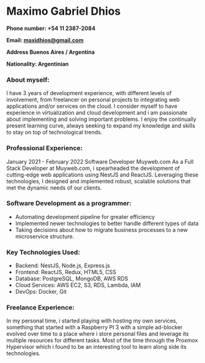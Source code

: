 # Maximo Gabriel Dhios

**Phone number: +54 11 2387-2084**

**Email: maxidhios@gmail.com**

**Address Buenos Aires / Argentina**

**Nationality: Argentinian**

### About myself:

I have 3 years of development experience, with different levels of involvement, from freelancer on personal projects to integrating web applications and/or services on the cloud.
I consider myself to have experience in virtualization and cloud development and i am passionate about implementing and solving important problems.
I enjoy the continually present learning curve, always seeking to expand my knowledge and skills to stay on top of technological trends.

### Professional Experience:

January 2021 - February 2022
Software Developer
Muyweb.com 
As a Full Stack Developer at Muyweb.com, i spearheaded the development of cutting-edge web applications using NestJS and ReactJS. Leveraging these technologies, I designed and implemented robust, scalable solutions that met the dynamic needs of our clients.

### Software Development as a programmer:

- Automating development pipeline for greater efficiency 
- Implemented newer technologies to better handle different types of data
- Taking decisions about how to migrate business processes to a new microservice structure.

### Key Technologies Used:

- Backend: NestJS, Node.js, Express.js
- Frontend: ReactJS, Redux, HTML5, CSS
- Database: PostgreSQL, MongoDB, AWS RDS
- Cloud Services: AWS EC2, S3, RDS, Lambda, IAM
- DevOps: Docker, Git

### Freelance Experience:

In my personal time, i started playing with hosting my own services, something that started with a Raspberry PI 3 with a simple ad-blocker evolved over time to a place where i store personal files and leverage its multiple resources for different tasks. Most of the time through the Proxmox Hypervisor which i found to be an interesting tool to learn along side its technologies. 
